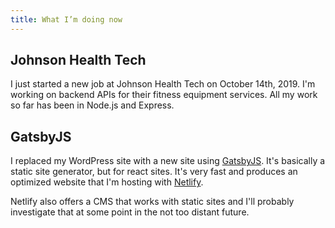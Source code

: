 ```yaml
---
title: What I’m doing now
---
```


## Johnson Health Tech

I just started a new job at Johnson Health Tech on October 14th, 2019. I'm working on backend APIs for their fitness equipment services. All my work so far has been in Node.js and Express.

## GatsbyJS

I replaced my WordPress site with a new site using [GatsbyJS](https://www.gatsbyjs.org/). It's basically a static site generator, but for react sites. It's very fast and produces an optimized website that I'm hosting with [Netlify](https://www.netlify.com/).

Netlify also offers a CMS that works with static sites and I'll probably investigate that at some point in the not too distant future.
